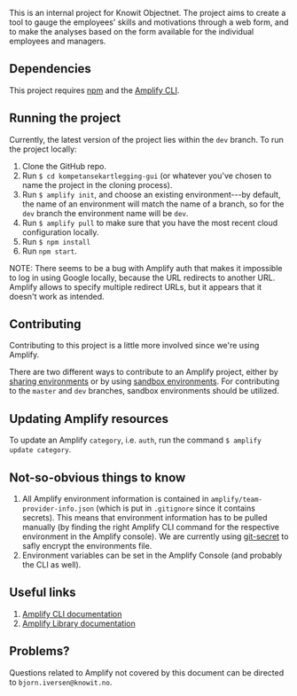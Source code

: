 This is an internal project for Knowit Objectnet. The project aims to create a tool to gauge the employees' skills and motivations through a web form, and to make the analyses based on the form available for the individual employees and managers. 

## Dependencies

This project requires [npm](https://www.npmjs.com/get-npm) and the [Amplify CLI](https://docs.amplify.aws/cli/start/install). 

## Running the project

Currently, the latest version of the project lies within the `dev` branch. To run the project locally:
1. Clone the GitHub repo.
2. Run `$ cd kompetansekartlegging-gui` (or whatever you've chosen to name the project in the cloning process).
3. Run `$ amplify init`, and choose an existing environment---by default, the name of an environment will match the name of a branch, so for the `dev` branch the environment name will be `dev`.
4. Run `$ amplify pull` to make sure that you have the most recent cloud configuration locally. 
5. Run `$ npm install`
6. Run `npm start`. 

NOTE: There seems to be a bug with Amplify auth that makes it impossible to log in using Google locally, because the URL redirects to another URL. Amplify allows to specify multiple redirect URLs, but it appears that it doesn't work as intended. 

## Contributing

Contributing to this project is a little more involved since we're using Amplify. 

There are two different ways to contribute to an Amplify project, either by [sharing environments](https://docs.amplify.aws/cli/teams/shared) or by using [sandbox environments](https://docs.amplify.aws/cli/teams/sandbox). For contributing to the `master` and `dev` branches, sandbox environments should be utilized. 

## Updating Amplify resources

To update an Amplify `category`, i.e. `auth`, run the command `$ amplify update category`. 

## Not-so-obvious things to know

1. All Amplify environment information is contained in `amplify/team-provider-info.json` (which is put in `.gitignore` since it contains secrets). This means that environment information has to be pulled manually (by finding the right Amplify CLI command for the respective environment in the Amplify console). We are currently using [git-secret](https://git-secret.io/#using-gpg) to safly encrypt the environments file.
2. Environment variables can be set in the Amplify Console (and probably the CLI as well).

## Useful links

1. [Amplify CLI documentation](https://docs.amplify.aws/cli)
1. [Amplify Library documentation](https://docs.amplify.aws/lib/q/platform/js)

## Problems?
Questions related to Amplify not covered by this document can be directed to `bjorn.iversen@knowit.no`. 
